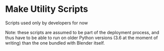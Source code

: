 Make Utility Scripts
====================

Scripts used only by developers for now

Note: these scripts are assumed to be part of the deployment process, and thus
have to be able to run on older Python versions (3.6 at the moment of writing)
than the one bundled with Blender itself.
